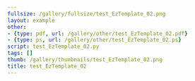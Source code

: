 ```yaml
---
fullsize: /gallery/fullsize/test_EzTemplate_02.png
layout: example
other:
- {type: pdf, url: /gallery/other/test_EzTemplate_02.pdf}
- {type: ps, url: /gallery/other/test_EzTemplate_02.ps}
script: test_EzTemplate_02.py
tags: []
thumb: /gallery/thumbnails/test_EzTemplate_02.png
title: test_EzTemplate_02
---
```

